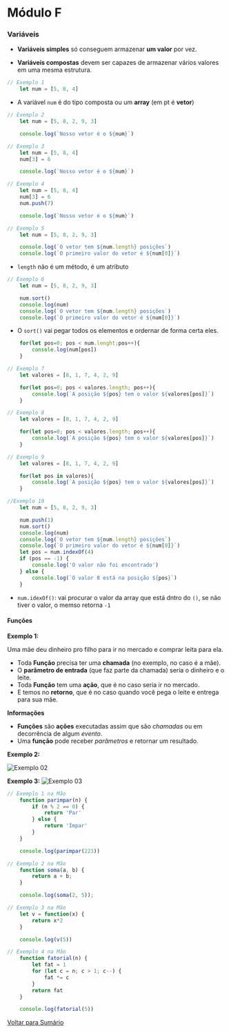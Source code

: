 # Módulo F

### Variáveis

- **Variáveis simples** só conseguem armazenar **um valor** por vez.

- **Variáveis compostas** devem ser capazes de armazenar vários valores em uma mesma estrutura.

```js
// Exemplo 1
    let num = [5, 8, 4]
```

- A variável `num` é do tipo composta ou um **array** (em pt é **vetor**)


```js
// Exemplo 2
    let num = [5, 8, 2, 9, 3]

    console.log(`Nosso vetor é o ${num}`)
```

```js
// Exemplo 3
    let num = [5, 8, 4]
    num[3] = 6

    console.log(`Nosso vetor é o ${num}`)
```

```js
// Exemplo 4
    let num = [5, 8, 4]
    num[3] = 6
    num.push(7)

    console.log(`Nosso vetor é o ${num}`)
```
```js
// Exemplo 5
    let num = [5, 8, 2, 9, 3]

    console.log(`O vetor tem ${num.length} posições`)
    console.log(`O primeiro valor do vetor é ${num[0]}`)
```

- `length` não é um método, é um atributo

```js
// Exemplo 6
    let num = [5, 8, 2, 9, 3]

    num.sort()
    console.log(num)
    console.log(`O vetor tem ${num.length} posições`)
    console.log(`O primeiro valor do vetor é ${num[0]}`)
```

- O `sort()` vai pegar todos os elementos e ordernar de forma certa eles.

```js
    for(let pos=0; pos < num.lenght;pos++){
        console.log(num[pos])
    }
```

```js
// Exemplo 7
    let valores = [8, 1, 7, 4, 2, 9]

    for(let pos=0; pos < valores.length; pos++){
        console.log(`A posição ${pos} tem o valor ${valores[pos]}`)
    }
```

```js
// Exemplo 8
    let valores = [8, 1, 7, 4, 2, 9]

    for(let pos=0; pos < valores.length; pos++){
        console.log(`A posição ${pos} tem o valor ${valores[pos]}`)
    }
```

```js
// Exemplo 9
    let valores = [8, 1, 7, 4, 2, 9]

    for(let pos in valores){
        console.log(`A posição ${pos} tem o valor ${valores[pos]}`)
    }
```

```js
//Exemplo 10
    let num = [5, 8, 2, 9, 3]

    num.push(1)
    num.sort()
    console.log(num)
    console.log(`O vetor tem ${num.length} posições`)
    console.log(`O primeiro valor do vetor é ${num[0]}`)
    let pos = num.indexOf(4)
    if (pos == -1) {
        console.log('O valor não foi encontrado')
    } else {
        console.log(`O valor 8 está na posição ${pos}`)
    }

```

- `num.idexOf()`: vai procurar o valor da array que está dntro do `()`, se não tiver o valor, o memso retorna `-1`

#### Funções

**Exemplo 1:**

Uma mãe deu dinheiro pro filho para ir no mercado e comprar leita para ela.

- Toda **Função** precisa ter uma **chamada** (no exemplo, no caso é a mãe).
- O **parâmetro de entrada** (que faz parte da chamada) seria o dinheiro e o leite.
- Toda **Função** tem uma **ação**, que é no caso seria ir no mercado.
- E temos no **retorno**, que é no caso quando você pega o leite e entrega para sua mãe.

**Informações**

- **Funções** são **ações** executadas assim que são *chamadas* ou em decorrência de algum *evento*.
- Uma **função** pode receber *parâmetros* e retornar um resultado.

**Exemplo 2:**

![Exemplo 02](/javascript/img/ex02.png)

**Exemplo 3:**
![Exemplo 03](/javascript/img/ex03.png)

```js
// Exemplo 1 na Mão
    function parimpar(n) {
        if (n % 2 == 0) {
            return 'Par'
        } else {
            return 'Ímpar'
        }
    }

    console.log(parimpar(223))

```
```js
// Exemplo 2 na Mão
    function soma(a, b) {
        return a + b;
    }

    console.log(soma(2, 5));
```
```js
// Exemplo 3 na Mão
    let v = function(x) {
        return x*2
    }

    console.log(v(5))
```
```js
// Exemplo 4 na Mão
    function fatorial(n) {
        let fat = 1
        for (let c = n; c > 1; c--) {
            fat *= c
        }
        return fat
    }

    console.log(fatorial(5))
```

[Voltar para Sumário](/javascript/CeV_javascript.md)
